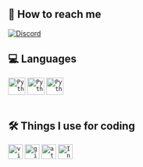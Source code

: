 <h2>👥 How to reach me</h2>

[![Discord](https://img.shields.io/badge/aftxrlifx-blue?logo=discord&logoColor=white)](https://discordapp.com/users/922843169480122388/)
</br>

<h2>💻 Languages</h2>
<code><img title="Python" alt="Python" width="35px" src="https://cdn.jsdelivr.net/gh/devicons/devicon/icons/python/python-original.svg" /></code>
<code><img title="Java" alt="Python" width="35px" src="https://cdn.jsdelivr.net/gh/devicons/devicon@latest/icons/java/java-original.svg" /></code>
<code><img title="Kotlin" alt="Python" width="35px" src="https://cdn.jsdelivr.net/gh/devicons/devicon@latest/icons/kotlin/kotlin-original.svg" /></code>
</br></br>

<h2>🛠️ Things I use for coding</h2>
<code><img title="Visual Studio Code" alt="visual studio code" width="30px" src="https://cdn.jsdelivr.net/gh/devicons/devicon/icons/vscode/vscode-original.svg" /></code>
<code><img title="GitHub" alt="github" width="30px" src="https://cdn.jsdelivr.net/gh/devicons/devicon/icons/github/github-original.svg" /></code>
<code><img title="Atom" alt="atom" width="30px" src="https://cdn.jsdelivr.net/gh/devicons/devicon/icons/atom/atom-original.svg" /></code>
<code><img title="IntelliJ IDEA" alt="IntelliJ IDEA" width="30px" src="https://cdn.jsdelivr.net/gh/devicons/devicon@latest/icons/intellij/intellij-original.svg" /></code>
